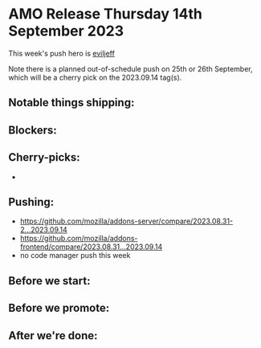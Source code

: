 # AMO Release Thursday 14th September 2023

This week's push hero is [eviljeff](https://github.com/eviljeff)

Note there is a planned out-of-schedule push on 25th or 26th September, which will be a cherry pick on the 2023.09.14 tag(s).

## Notable things shipping:

## Blockers:

## Cherry-picks:
- 
## Pushing:

- https://github.com/mozilla/addons-server/compare/2023.08.31-2...2023.09.14
- https://github.com/mozilla/addons-frontend/compare/2023.08.31...2023.09.14
- no code manager push this week

## Before we start:

## Before we promote:

## After we're done:
